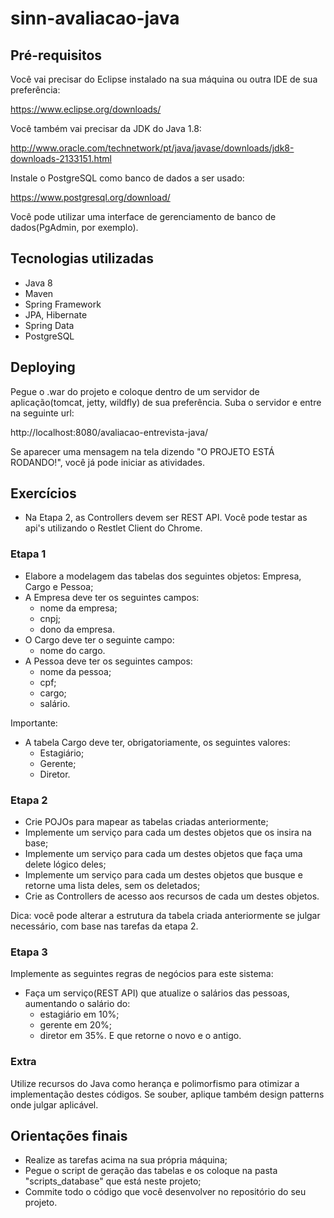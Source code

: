 # sinn-avaliacao-java

## Pré-requisitos

Você vai precisar do Eclipse instalado na sua máquina ou outra IDE de sua preferência:

https://www.eclipse.org/downloads/

Você também vai precisar da JDK do Java 1.8:

http://www.oracle.com/technetwork/pt/java/javase/downloads/jdk8-downloads-2133151.html

Instale o PostgreSQL como banco de dados a ser usado:

https://www.postgresql.org/download/


Você pode utilizar uma interface de gerenciamento de banco de dados(PgAdmin, por exemplo).
  

## Tecnologias utilizadas

- Java 8
- Maven
- Spring Framework
- JPA, Hibernate
- Spring Data
- PostgreSQL
  

## Deploying

Pegue o .war do projeto e coloque dentro de um servidor de aplicação(tomcat, jetty, wildfly) de sua preferência. Suba o servidor e entre na seguinte url:

http://localhost:8080/avaliacao-entrevista-java/

Se aparecer uma mensagem na tela dizendo "O PROJETO ESTÁ RODANDO!", você já pode iniciar as atividades.


## Exercícios

- Na Etapa 2, as Controllers devem ser REST API. Você pode testar as api's utilizando o Restlet Client do Chrome.

### Etapa 1

 - Elabore a modelagem das tabelas dos seguintes objetos: Empresa, Cargo e Pessoa;
 - A Empresa deve ter os seguintes campos:
    - nome da empresa;
    - cnpj;
    - dono da empresa.
 - O Cargo deve ter o seguinte campo:
    - nome do cargo.
 - A Pessoa deve ter os seguintes campos:
    - nome da pessoa;
    - cpf;
    - cargo;
    - salário.
    
 Importante: 
 - A tabela Cargo deve ter, obrigatoriamente, os seguintes valores:
    - Estagiário;
    - Gerente;
    - Diretor.
 
 ### Etapa 2

 - Crie POJOs para mapear as tabelas criadas anteriormente; 
 - Implemente um serviço para cada um destes objetos que os insira na base;
 - Implemente um serviço para cada um destes objetos que faça uma delete lógico deles;
 - Implemente um serviço para cada um destes objetos que busque e retorne uma lista deles, sem os deletados;
 - Crie as Controllers de acesso aos recursos de cada um destes objetos.
 
 Dica: você pode alterar a estrutura da tabela criada anteriormente se julgar necessário, com base nas tarefas da etapa 2.
 
 ### Etapa 3
 
 Implemente as seguintes regras de negócios para este sistema:
 - Faça um serviço(REST API) que atualize o salários das pessoas, aumentando o salário do: 
    - estagiário em 10%; 
    - gerente em 20%;
    - diretor em 35%.
 E que retorne o novo e o antigo.
 
 ### Extra
 
 Utilize recursos do Java como herança e polimorfismo para otimizar a implementação destes códigos. Se souber, aplique também design patterns onde julgar aplicável.
 
 ## Orientações finais
  
 - Realize as tarefas acima na sua própria máquina;
 - Pegue o script de geração das tabelas e os coloque na pasta "scripts_database" que está neste projeto;
 - Commite todo o código que você desenvolver no repositório do seu projeto.
